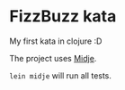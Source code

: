 # FizzBuzz kata

My first kata in clojure :D

The project uses [Midje](https://github.com/marick/Midje/).

`lein midje` will run all tests.
